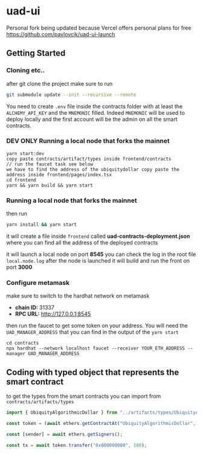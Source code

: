 # uad-ui

Personal fork being updated because Vercel offers personal plans for free https://github.com/pavlovcik/uad-ui-launch

## Getting Started

### Cloning etc..

after git clone the project make sure to run

```bash
git submodule update --init --recursive --remote
```

You need to create `.env` file inside the contracts folder with at least the `ALCHEMY_API_KEY` and the `MNEMONIC` filled. Indeed `MNEMONIC` will be used to deploy locally and the first account will be the admin on all the smart contracts.

### DEV ONLY Running a local node that forks the mainnet

```
yarn start:dev
copy paste contracts/artifact/types inside frontend/contracts
// run the faucet task see below
we have to find the address of the ubiquitydollar copy paste the address inside frontend/pages/index.tsx
cd frontend
yarn && yarn build && yarn start

```

### Running a local node that forks the mainnet

then run

```bash
yarn install && yarn start
```

it will create a file inside `frontend` called **uad-contracts-deployment.json** where you can find all the address of the deployed contracts

it will launch a local node on port **8545** you can check the log in the root file `local.node.log`
after the node is launched it will build and run the front on port **3000**

### Configure metamask

make sure to switch to the hardhat network on metamask

- **chain ID:** 31337
- **RPC URL:** http://127.0.0.1:8545

then run the faucet to get some token on your address. You will need the `UAD_MANAGER_ADDRESS` that you can find in the output of the `yarn start`

```
cd contracts
npx hardhat --network localhost faucet --receiver YOUR_ETH_ADDRESS --manager UAD_MANAGER_ADDRESS
```

## Coding with typed object that represents the smart contract

to get the types from the smart contracts you can import from `contracts/artifacts/types`

```typescript
import { UbiquityAlgorithmicDollar } from "../artifacts/types/UbiquityAlgorithmicDollar";

const token = (await ethers.getContractAt("UbiquityAlgorithmicDollar", uAD.address)) as UbiquityAlgorithmicDollar;

const [sender] = await ethers.getSigners();

const tx = await token.transfer("0x000000000", 100);
```
